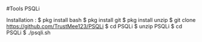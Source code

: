 #Tools PSQLi

Installation :
$ pkg install bash
$ pkg install git
$ pkg install unzip
$ git clone https://github.com/TrustMee123/PSQLi
$ cd PSQLi
$ unzip PSQLi
$ cd PSQLi
$ ./psqli.sh


